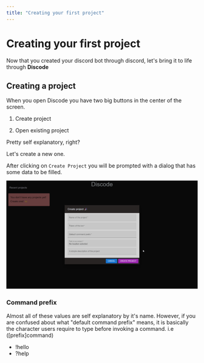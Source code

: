 ```yaml
---
title: "Creating your first project"
---
```


# Creating your first project

Now that you created your discord bot through discord, let's bring it to life through **Discode** 

## Creating a project

When you open Discode you have two big buttons in the center of the screen.

1. Create project

2. Open existing project

Pretty self explanatory, right?

Let's create a new one.

After clicking on  `Create Project` you will be prompted with a dialog that has some data to be filled.

![a](../images/getting-started/new_project.gif)

### Command prefix

Almost all of these values are self explanatory by it's name. However, if you are confused about what "default command prefix" means, it is basically the character users require to type before invoking a command. i.e ([prefix]command)

- !hello
- ?help

